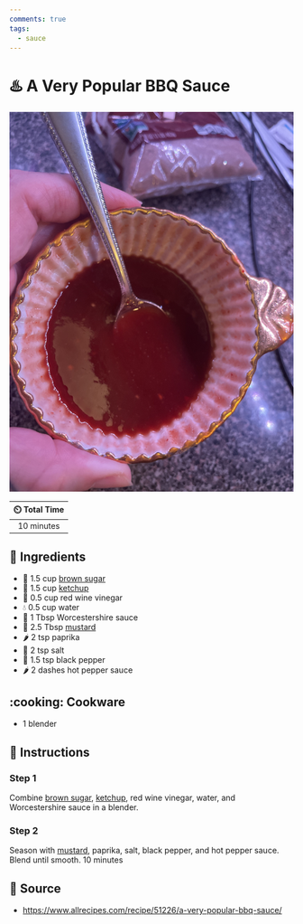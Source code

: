 ```yaml
---
comments: true
tags:
  - sauce
---
```

# :hotsprings: A Very Popular BBQ Sauce

![A Very Popular BBQ Sauce](../assets/images/a-very-popular-bbq-sauce.jpg)

| :timer_clock: Total Time |
|:-----------------------: |
| 10 minutes |

## :salt: Ingredients

- :maple_leaf: 1.5 cup [brown sugar][1]
- :tomato: 1.5 cup [ketchup][2]
- :wine_glass: 0.5 cup red wine vinegar
- :droplet: 0.5 cup water
- :sake: 1 Tbsp Worcestershire sauce
- :hotdog: 2.5 Tbsp [mustard][3]
- :hot_pepper: 2 tsp paprika
- :salt: 2 tsp salt
- :salt: 1.5 tsp black pepper
- :hot_pepper: 2 dashes hot pepper sauce

## :cooking: Cookware

- 1 blender

## :pencil: Instructions

### Step 1

Combine [brown sugar][1], [ketchup][2], red wine vinegar, water, and Worcestershire sauce in a blender.

### Step 2

Season with [mustard][3], paprika, salt, black pepper, and hot pepper sauce. Blend until smooth. 10 minutes

## :link: Source

- <https://www.allrecipes.com/recipe/51226/a-very-popular-bbq-sauce/>

[1]: <../ingredients/brown-sugar.md>
[2]: <./sweet-and-spicy-ketchup.md>
[3]: <./classic-mustard.md>
